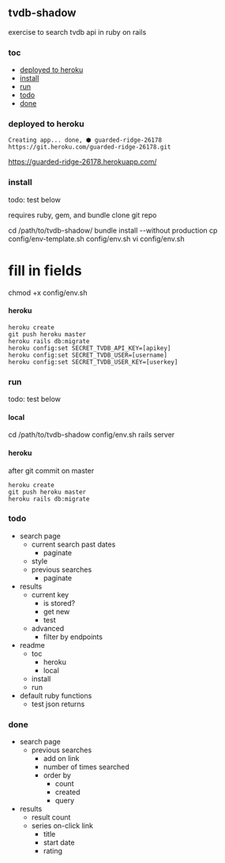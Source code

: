 ## tvdb-shadow

exercise to search tvdb api in ruby on rails


### toc

- [deployed to heroku]
- [install]
- [run]
- [todo]
- [done]


### deployed to heroku

    Creating app... done, ⬢ guarded-ridge-26178
    https://git.heroku.com/guarded-ridge-26178.git

https://guarded-ridge-26178.herokuapp.com/


### install

todo: test below

requires ruby, gem, and bundle
clone git repo

   cd /path/to/tvdb-shadow/
   bundle install --without production
   cp config/env-template.sh config/env.sh
   vi config/env.sh
   # fill in fields
   chmod +x config/env.sh


#### heroku

    heroku create
    git push heroku master
    heroku rails db:migrate
    heroku config:set SECRET_TVDB_API_KEY=[apikey]
    heroku config:set SECRET_TVDB_USER=[username]
    heroku config:set SECRET_TVDB_USER_KEY=[userkey]
   

### run

todo: test below

#### local

   cd /path/to/tvdb-shadow
   config/env.sh
   rails server


#### heroku

after git commit on master

    heroku create
    git push heroku master
    heroku rails db:migrate


### todo

- search page
  - current search past dates
    - paginate
  - style
  - previous searches
    - paginate
- results
  - current key
    - is stored?
    - get new
    - test
  - advanced
    - filter by endpoints
- readme
  - toc
    - heroku
    - local
  - install
  - run
- default ruby functions
  - test json returns


### done
- search page
  - previous searches
    - add on link
    - number of times searched
    - order by
      - count
      - created
      - query
- results
  - result count
  - series on-click link
    - title 
    - start date
    - rating

[deployed to heroku]:#deployed-to-heroku
[install]:#install
[run]:#run

[todo]:#todo
[done]:#done
